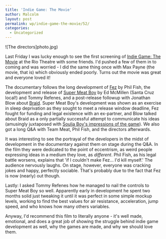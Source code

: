 ```yaml
---
title: 'Indie Game: The Movie'
author: Malcolm
layout: post
permalink: wp/indie-game-the-movie/52/
categories:
  - Uncategorized
---
```

![The directors]photo.jpg)

Last Friday I was lucky enough to see the first screening of [Indie Game: The Movie][1] at the Rio Theatre with some friends. I'd pushed a few of them in to coming and was worried - I did the same thing once with Max Payne (the movie, that is) which obviously ended poorly. Turns out the movie was great and everyone loved it!

The documentary follows the long development of [Fez][2] by Phil Fish, the development and release of [Super Meat Boy][3] by Ed McMillen (Santa Cruz local!) and Tommy Refenes, and a post-release followup with Jonathan Blow about [Braid][4]. Super Meat Boy's development was shown as an exercise in sleep deprivation as they sought to meet a release window deadline, Fez fought for funding and legal existence with an ex-partner, and Blow talked about Braid as a only partially successful attempt to communicate his ideas (amusingly juxtaposed with [Soulja Boy's impressions of the game][5]). We also got a long Q&A with Team Meat, Phil Fish, and the directors afterwards.

It was interesting to see the portrayal of the developers in the midst of development in the documentary against them on stage during the Q&A. In the film they were dedicated to the point of eccentrism, as weird people expressing ideas in a medium they love, as *different*. Phil Fish, as his legal battle worsens, explains that 'if I couldn't make Fez... I'd kill myself.' The audience nervously laughs. On stage, however, everyone was cracking jokes and happy, perfectly sociable. That's probably due to the fact that Fez is now (nearly) out though.

Lastly: I asked Tommy Refenes how he managed to nail the controls to Super Meat Boy so well. Apparently early in development he spent two months solid just tweaking it until it was perfect in some simple mockup levels, working to find the best values for air resistance, acceleration, jump speed, and who knows how many others variables.

Anyway, I'd recommend this film to literally anyone - it's well made, emotional, and does a great job of showing the struggle behind indie game development as well, why the games are made, and why we should love them.

 [1]: http://www.indiegamethemovie.com/
 [2]: http://polytroncorporation.com/61-2
 [3]: http://supermeatboy.com/
 [4]: http://braid-game.com/
 [5]: http://www.youtube.com/watch?v=xSXofLK5hFQ